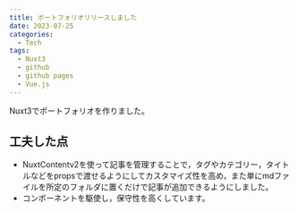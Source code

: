 ```yaml
---
title: ポートフォリオリリースしました
date: 2023-07-25
categories:
  - Tech
tags:
  - Nuxt3
  - github
  - github pages
  - Vue.js
---
```


Nuxt3でポートフォリオを作りました。

## 工夫した点

- NuxtContentv2を使って記事を管理することで，タグやカテゴリー，タイトルなどをpropsで渡せるようにしてカスタマイズ性を高め，また単にmdファイルを所定のフォルダに置くだけで記事が追加できるようにしました。
- コンポーネントを駆使し，保守性を高くしています。